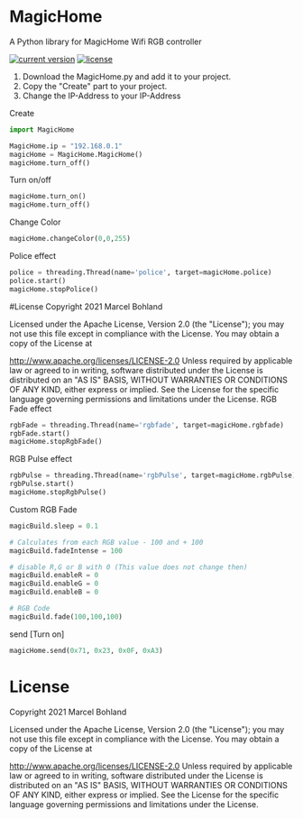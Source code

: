 # MagicHome
A Python library for MagicHome Wifi RGB controller

[![current version](https://img.shields.io/badge/current%20version-1.0.1-green.svg)](https://github.com/marcelbohland/MagicHome/releases/tag/1.0.1)
[![license](https://img.shields.io/badge/license-Apache%20License%202.0-red.svg)](https://github.com/marcelbohland/MagicHome/blob/main/LICENSE)

1. Download the MagicHome.py and add it to your project.
2. Copy the "Create" part to your project.
3. Change the IP-Address to your IP-Address

Create
````python
import MagicHome

MagicHome.ip = "192.168.0.1"
magicHome = MagicHome.MagicHome()
magicHome.turn_off()
````

Turn on/off
````python
magicHome.turn_on()
magicHome.turn_off()
````

Change Color
````python
magicHome.changeColor(0,0,255)
````
Police effect
````python
police = threading.Thread(name='police', target=magicHome.police)
police.start()
magicHome.stopPolice()
````
#License
Copyright 2021 Marcel Bohland

Licensed under the Apache License, Version 2.0 (the "License"); you may not use this file except in compliance with the License. You may obtain a copy of the License at

   http://www.apache.org/licenses/LICENSE-2.0
Unless required by applicable law or agreed to in writing, software distributed under the License is distributed on an "AS IS" BASIS, WITHOUT WARRANTIES OR CONDITIONS OF ANY KIND, either express or implied. See the License for the specific language governing permissions and limitations under the License.
RGB Fade effect
````python
rgbFade = threading.Thread(name='rgbfade', target=magicHome.rgbfade)
rgbFade.start()
magicHome.stopRgbFade()
````
RGB Pulse effect
````python
rgbPulse = threading.Thread(name='rgbPulse', target=magicHome.rgbPulse)
rgbPulse.start()
magicHome.stopRgbPulse()
````

Custom RGB Fade
````python
magicBuild.sleep = 0.1

# Calculates from each RGB value - 100 and + 100
magicBuild.fadeIntense = 100

# disable R,G or B with 0 (This value does not change then)
magicBuild.enableR = 0
magicBuild.enableG = 0
magicBuild.enableB = 0

# RGB Code
magicBuild.fade(100,100,100)
````

send [Turn on]
````python
magicHome.send(0x71, 0x23, 0x0F, 0xA3)
````
# License

Copyright 2021 Marcel Bohland

Licensed under the Apache License, Version 2.0 (the "License"); you may not use this file except in compliance with the License. You may obtain a copy of the License at

   http://www.apache.org/licenses/LICENSE-2.0
Unless required by applicable law or agreed to in writing, software distributed under the License is distributed on an "AS IS" BASIS, WITHOUT WARRANTIES OR CONDITIONS OF ANY KIND, either express or implied. See the License for the specific language governing permissions and limitations under the License.
